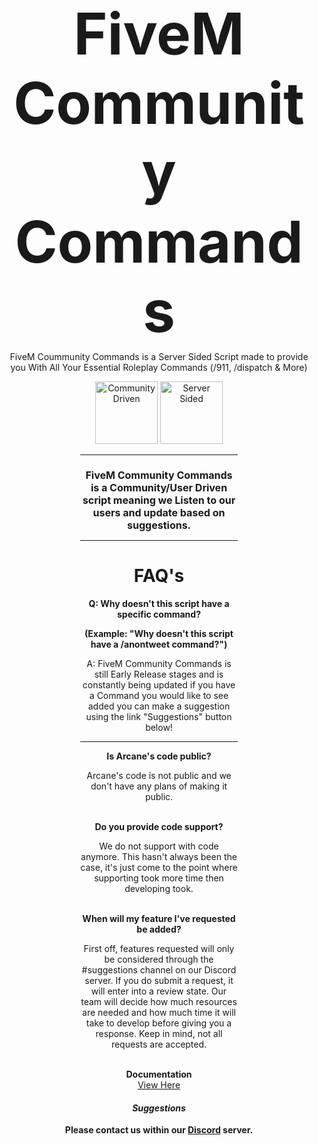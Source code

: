 </head><body><center>
<h1 style="font-size: 92px; margin-bottom: -5px;">FiveM Community Commands</h1>
<p>FiveM Coummunity Commands is a Server Sided Script made to provide you
   With All Your Essential Roleplay Commands (/911, /dispatch & More)</p>
<img alt="Community Driven" src="https://i.imgur.com/GCEszCt.png" width="100">
<img alt="Server Sided" src="https://i.imgur.com/fpAWLuB.png" width="100">
<div style="margin: 0 auto; width: 50%; font-weight: normal;">
<hr>
<h1 style="font-size: 16px;">FiveM Community Commands is a Community/User
    Driven script meaning we Listen to our users and update based on suggestions.</h1>
<hr>
<h1>FAQ's</h1>
<p><b>Q: Why doesn't this script have a specific command?
 
(Example: "Why doesn't this script have a /anontweet command?")</b>
</p><p>A: FiveM Community Commands is still Early Release stages and is constantly being updated if you have a
Command you would like to see added you can make a suggestion using the link "Suggestions" button below!</p>
<hr>
<b>Is Arcane's code public?</b>
<p>Arcane's code is not public and we don't have any plans of making it public.</p>
<br>
<b>Do you provide code support?</b>
<p>We do not support with code anymore. This hasn't always been the case, it's just come to the point where supporting took more time
then developing took.</p>
<br>
<b>When will my feature I've requested be added?</b>
<p>First off, features requested will only be considered through the #suggestions channel on our Discord server. If you do submit a
request, it will enter into a review state. Our team will decide how much resources are needed and how much time it will take to
develop before giving you a response. Keep in mind, not all requests are accepted.</p>
</div>
<br>
<b>Documentation</b>
<br>
<a target="_blank" onclick="trackCampaignWebClick('', 'description');" rel="nofollow" href="https://docs.arcanebot.xyz">View Here</a><p></p>
<h5 style="margin-bottom: -1px;">Suggestions</h4>
<h4>Please contact us within our <a target="_blank" onclick="trackCampaignWebClick('', 'description');" rel="nofollow" href="https://discord.gg/467YPjF">Discord</a> server.</h5>
</center>
</body></html>
